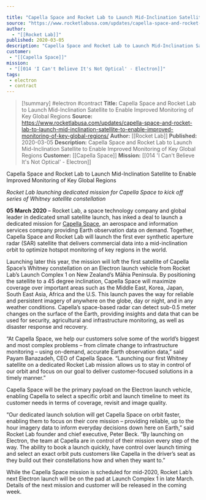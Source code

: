 ```yaml
---

title: "Capella Space and Rocket Lab to Launch Mid-Inclination Satellite to Enable Improved Monitoring of Key Global Regions "
source: "https://www.rocketlabusa.com/updates/capella-space-and-rocket-lab-to-launch-mid-inclination-satellite-to-enable-improved-monitoring-of-key-global-regions/"
author:
  - "[[Rocket Lab]]"
published: 2020-03-05
description: "Capella Space and Rocket Lab to Launch Mid-Inclination Satellite to Enable Improved Monitoring of Key Global Regions"
customer:
 - "[[Capella Space]]"
mission:
 - "[[014 'I Can't Believe It's Not Optical' - Electron]]"
tags:
 - electron
 - contract
---
```

>[!summary]
#electron #contract
**Title:** Capella Space and Rocket Lab to Launch Mid-Inclination Satellite to Enable Improved Monitoring of Key Global Regions 
**Source:** https://www.rocketlabusa.com/updates/capella-space-and-rocket-lab-to-launch-mid-inclination-satellite-to-enable-improved-monitoring-of-key-global-regions/
**Author:** [[Rocket Lab]]
**Published:** 2020-03-05
**Description:** Capella Space and Rocket Lab to Launch Mid-Inclination Satellite to Enable Improved Monitoring of Key Global Regions
**Customer:** [[Capella Space]]
**Mission:** [[014 'I Can't Believe It's Not Optical' - Electron]]

Capella Space and Rocket Lab to Launch Mid-Inclination Satellite to Enable Improved Monitoring of Key Global Regions 

*Rocket Lab launching dedicated mission for Capella Space to kick off series of Whitney satellite constellation*

**05 March 2020** – Rocket Lab, a space technology company and global leader in dedicated small satellite launch, has inked a deal to launch a dedicated mission for [Capella Space](https://www.capellaspace.com/), an aerospace and information services company providing Earth observation data on demand. Together, Capella Space and Rocket Lab will launch the first ever synthetic aperture radar (SAR) satellite that delivers commercial data into a mid-inclination orbit to optimize hotspot monitoring of key regions in the world.

Launching later this year, the mission will loft the first satellite of Capella Space’s Whitney constellation on an Electron launch vehicle from Rocket Lab’s Launch Complex 1 on New Zealand’s Māhia Peninsula. By positioning the satellite to a 45 degree inclination, Capella Space will maximize coverage over important areas such as the Middle East, Korea, Japan, South East Asia, Africa and the U.S. This launch paves the way for reliable and persistent imagery of anywhere on the globe, day or night, and in any weather conditions. Capella’s space-based radar can detect sub-0.5 meter changes on the surface of the Earth, providing insights and data that can be used for security, agricultural and infrastructure monitoring, as well as disaster response and recovery.  

“At Capella Space, we help our customers solve some of the world’s biggest and most complex problems – from climate change to infrastructure monitoring – using on-demand, accurate Earth observation data,” said Payam Banazadeh, CEO of Capella Space. “Launching our first Whitney satellite on a dedicated Rocket Lab mission allows us to stay in control of our orbit and focus on our goal to deliver customer-focused solutions in a timely manner.”

Capella Space will be the primary payload on the Electron launch vehicle, enabling Capella to select a specific orbit and launch timeline to meet its customer needs in terms of coverage, revisit and image quality.

“Our dedicated launch solution will get Capella Space on orbit faster, enabling them to focus on their core mission – providing reliable, up to the hour imagery data to inform everyday decisions down here on Earth,” said Rocket Lab founder and chief executive, Peter Beck. “By launching on Electron, the team at Capella are in control of their mission every step of the way. The ability to book a launch quickly, have control over launch timing and select an exact orbit puts customers like Capella in the driver’s seat as they build out their constellations how and when they want to.”  

While the Capella Space mission is scheduled for mid-2020, Rocket Lab’s next Electron launch will be on the pad at Launch Complex 1 in late March. Details of the next mission and customer will be released in the coming week.